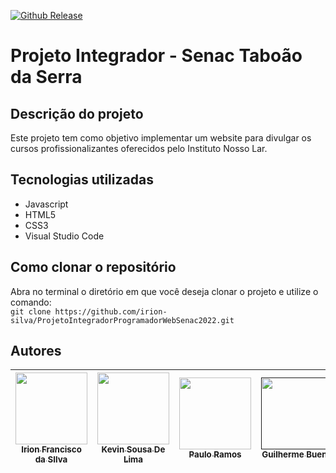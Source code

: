 [![Github Release](https://img.shields.io/badge/release%20date-december%202022-orange)](https://github.com/irion-silva/ProjetoIntegradorProgramadorWebSenac2022/)
# Projeto Integrador - Senac Taboão da Serra <br>


## Descrição do projeto<br>
Este projeto tem como objetivo implementar um website para divulgar os cursos profissionalizantes
oferecidos pelo Instituto Nosso Lar.

## Tecnologias utilizadas<br>
<ul>
    <li>Javascript</li>
    <li>HTML5</li>
    <li>CSS3</li>
    <li>Visual Studio Code</li>
</ul>

## Como clonar o repositório<br>
Abra no terminal o diretório em que você deseja clonar o projeto e utilize o comando:<br>
```git clone https://github.com/irion-silva/ProjetoIntegradorProgramadorWebSenac2022.git```

## Autores<br>
| [<img src="https://avatars.githubusercontent.com/u/83726646?v=4" width=115><br><sub>Irion Francisco da SIlva</sub>](https://github.com/irion-silva) |  [<img src="https://avatars.githubusercontent.com/u/113907129?v=4" width=115><br><sub>Kevin Sousa De Lima</sub>](https://github.com/Kevinho30) |  [<img src="https://avatars.githubusercontent.com/u/113907223?v=4" width=115><br><sub>Paulo Ramos</sub>](https://github.com/paulorramos) |  [<img src="https://external-content.duckduckgo.com/iu/?u=https%3A%2F%2Fgithub.githubassets.com%2Fimages%2Fmodules%2Flogos_page%2FOctocat.png&f=1&nofb=1&ipt=9491dba439160f9ed01a9ad8b201ff07a77917766026c8f54302cf805a9ca251&ipo=images" width=115><br><sub>Guilherme Bueno</sub>]() |
| :---: | :---: | :---: | :---: |
